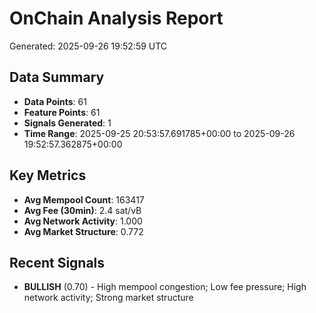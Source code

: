 # OnChain Analysis Report
Generated: 2025-09-26 19:52:59 UTC

## Data Summary
- **Data Points**: 61
- **Feature Points**: 61
- **Signals Generated**: 1
- **Time Range**: 2025-09-25 20:53:57.691785+00:00 to 2025-09-26 19:52:57.362875+00:00

## Key Metrics
- **Avg Mempool Count**: 163417
- **Avg Fee (30min)**: 2.4 sat/vB
- **Avg Network Activity**: 1.000
- **Avg Market Structure**: 0.772

## Recent Signals
- **BULLISH** (0.70) - High mempool congestion; Low fee pressure; High network activity; Strong market structure
